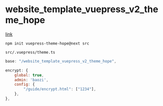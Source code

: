 # website_template_vuepress_v2_theme_hope


[link](https://vuepress-theme-hope.github.io/v2/guide/get-started/install.html)

```
npm init vuepress-theme-hope@next src
```

`src/.vuepress/theme.ts`
```js
base: "/website_template_vuepress_v2_theme_hope",

encrypt: {
    global: true,
    admin: 'baozi',
    config: {
        "/guide/encrypt.html": ["1234"],
    },
},
```